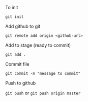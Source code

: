 To init

`git init`

Add github to git

`git remote add origin <github-url>`

Add to stage (ready to commit)

`git add .`

Commit file

`git commit -m "message to commit"`

Push to github

`git push` or `git push origin master`
